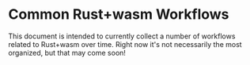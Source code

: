 # Common Rust+wasm Workflows

This document is intended to currently collect a number of workflows related to
Rust+wasm over time. Right now it's not necessarily the most organized, but that
may come soon!
